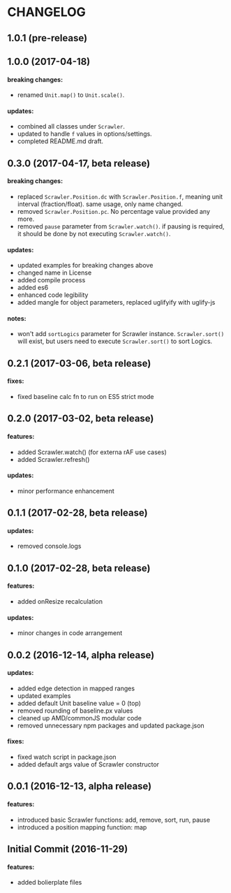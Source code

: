 CHANGELOG
=========

## 1.0.1 (pre-release)

## 1.0.0 (2017-04-18)

#### breaking changes:
- renamed `Unit.map()` to `Unit.scale()`.

#### updates:
- combined all classes under `Scrawler`.
- updated to handle `f` values in options/settings.
- completed README.md draft.

## 0.3.0 (2017-04-17, beta release)

#### breaking changes:
- replaced `Scrawler.Position.dc` with `Scrawler.Position.f`, meaning unit interval (fraction/float). same usage, only name changed.
- removed `Scrawler.Position.pc`. No percentage value provided any more.
- removed `pause` parameter from `Scrawler.watch()`. if pausing is required, it should be done by not executing `Scrawler.watch()`.

#### updates:
- updated examples for breaking changes above
- changed name in License
- added compile process
- added es6
- enhanced code legibility
- added mangle for object parameters, replaced uglifyify with uglify-js

#### notes:
- won't add `sortLogics` parameter for Scrawler instance. `Scrawler.sort()` will exist, but users need to execute `Scrawler.sort()` to sort Logics.

## 0.2.1 (2017-03-06, beta release)

#### fixes:
- fixed baseline calc fn to run on ES5 strict mode

## 0.2.0 (2017-03-02, beta release)

#### features:
- added Scrawler.watch() (for externa rAF use cases)
- added Scrawler.refresh()

#### updates:
- minor performance enhancement

## 0.1.1 (2017-02-28, beta release)

#### updates:
- removed console.logs

## 0.1.0 (2017-02-28, beta release)

#### features:
- added onResize recalculation

#### updates:
- minor changes in code arrangement

## 0.0.2 (2016-12-14, alpha release)

#### updates:
- added edge detection in mapped ranges
- updated examples
- added default Unit baseline value = 0 (top)
- removed rounding of baseline.px values
- cleaned up AMD/commonJS modular code
- removed unnecessary npm packages and updated package.json

#### fixes:
- fixed watch script in package.json
- added default args value of Scrawler constructor

## 0.0.1 (2016-12-13, alpha release)

#### features:
- introduced basic Scrawler functions: add, remove, sort, run, pause
- introduced a position mapping function: map

## Initial Commit (2016-11-29)

#### features:
- added bolierplate files



